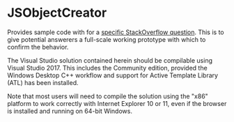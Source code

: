 # JSObjectCreator
Provides sample code with for a [specific StackOverflow question](https://stackoverflow.com/questions/52466540/how-can-i-create-a-javascript-object-in-internet-explorer-from-c).
This is to give potential answerers a full-scale working prototype with which to confirm the behavior.

The Visual Studio solution contained herein should be compilable using Visual Studio 2017. This includes the Community edition,
provided the Windows Desktop C++ workflow and support for Active Template Library (ATL) has been installed.

Note that most users will need to compile the solution using the "x86" platform to work correctly with Internet Explorer 10 or 11, even if the browser is installed and running on 64-bit Windows.
